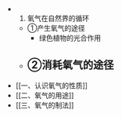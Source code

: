 -
  1. 氧气在自然界的循环
	- ①产生氧气的途径
		- 绿色植物的光合作用
	- ②消耗氧气的途径
		-
- [[一、认识氧气的性质]]
- [[二、氧气的用途]]
- [[三、氧气的制法]]